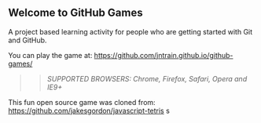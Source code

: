 ## Welcome to GitHub Games

A project based learning activity for people who are getting started with Git and GitHub.

You can play the game at: https://github.com/jntrain.github.io/github-games/


>> _*SUPPORTED BROWSERS*: Chrome, Firefox, Safari, Opera and IE9+_

This fun open source game was cloned from: https://github.com/jakesgordon/javascript-tetris
s